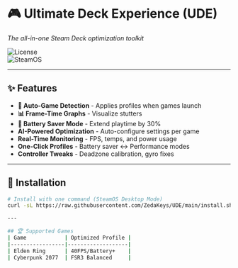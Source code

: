 # 🎮 Ultimate Deck Experience (UDE) 
*The all-in-one Steam Deck optimization toolkit*  

![License](https://img.shields.io/github/license/ZedaKeys/UDE)  
![SteamOS](https://img.shields.io/badge/SteamOS-3.5%2B-blue)  

---

## ✨ Features
- **🔄 Auto-Game Detection** - Applies profiles when games launch  
- **📊 Frame-Time Graphs** - Visualize stutters  
- **🔋 Battery Saver Mode** - Extend playtime by 30%  
- **AI-Powered Optimization** - Auto-configure settings per game  
- **Real-Time Monitoring** - FPS, temps, and power usage  
- **One-Click Profiles** - Battery saver ↔ Performance modes  
- **Controller Tweaks** - Deadzone calibration, gyro fixes  

---

## 🚀 Installation
```bash
# Install with one command (SteamOS Desktop Mode)
curl -sL https://raw.githubusercontent.com/ZedaKeys/UDE/main/install.sh | bash

---

## 🏆 Supported Games
| Game            | Optimized Profile |
|-----------------|-------------------|
| Elden Ring      | 40FPS/Battery+    |
| Cyberpunk 2077  | FSR3 Balanced     |
